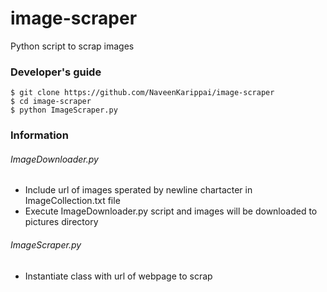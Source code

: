 # image-scraper
Python script to scrap images 

### Developer's guide
```
$ git clone https://github.com/NaveenKarippai/image-scraper
$ cd image-scraper
$ python ImageScraper.py
```

### Information
###### ImageDownloader.py
* Include url of images sperated by newline chartacter in ImageCollection.txt file 
* Execute ImageDownloader.py script and images will be downloaded to pictures directory

###### ImageScraper.py
* Instantiate class with url of webpage to scrap


